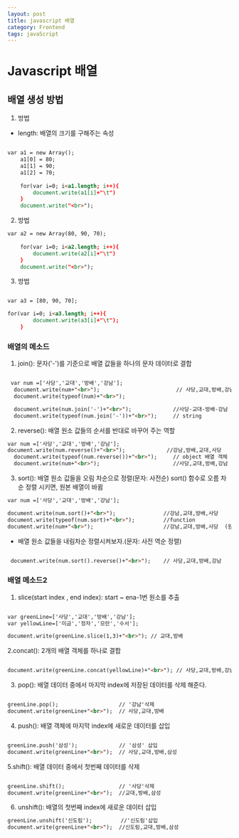 ```yaml
---
layout: post
title: javascript 배열
category: Frontend
tags: javaScript
---
```


# Javascript 배열

## 배열 생성 방법
1. 방법
* length: 배열의 크기를 구해주는 속성

````html

var a1 = new Array();
	a1[0] = 80;
	a1[1] = 90;
	a1[2] = 70;
	
	for(var i=0; i<a1.length; i++){
		document.write(a1[i]+"\t")
	}
	document.write("<br>");
````

2. 방법

````html
var a2 = new Array(80, 90, 70);
	
	for(var i=0; i<a2.length; i++){
		document.write(a2[i]+"\t")
	}
	document.write("<br>");
`````

3. 방법

`````html

var a3 = [80, 90, 70];

for(var i=0; i<a3.length; i++){
		document.write(a3[i]+"\t");
	}

```````
### 배열의 메소드

1. join(): 문자('-')를 기준으로 배열 값들을 하나의 문자 데이터로 결합

```html

 var num =['사당','교대','방배','강남'];
  document.write(num+"<br>");                        // 사당,교대,방배,강남
  document.write(typeof(num)+"<br>");  

  document.write(num.join('-')+"<br>");             //사당-교대-방배-강남
  document.write(typeof(num.join('-'))+"<br>");     // string
``````

2. reverse(): 배열 원소 값들의 순서를 반대로 바꾸어 주는 역할

````html
var num =['사당','교대','방배','강남'];
document.write(num.reverse()+"<br>");             //강남,방배,교대,사당
  document.write(typeof(num.reverse())+"<br>");     // object 배열 객체 
  document.write(num+"<br>");                       //사당,교대,방배,강남 (바뀌지 않음 )
```````
3. sort(): 배열 원소 값들을 오림 차순으로 정렬(문자: 사전순)
           sort() 함수로 오름 차순 정렬 시키면, 원본 배열이 바뀜

````html
var num =['사당','교대','방배','강남'];

document.write(num.sort()+"<br>");               //강남,교대,방배,사당
document.write(typeof(num.sort)+"<br>");         //function
document.write(num+"<br>");                      //강남,교대,방배,사당  (원본값이 바뀜: 사전순)
``````
* 배열 원소 값들을 내림차순 정렬시켜보자.(문자: 사전 역순 정렬)

```html

 document.write(num.sort().reverse()+"<br>");    // 사당,교대,방배,강남
`````

### 배열 메소드2 

1. slice(start index , end index): start ~ ena-1번 원소를 추출

```html

var greenLine=['사당','교대','방배','강남'];
var yellowLine=['미금','정자','모란','수서'];

document.write(greenLine.slice(1,3)+"<br>"); // 교대,방배
````

2.concat(): 2개의 배열 객체를 하나로 결합 

````html

document.write(greenLine.concat(yellowLine)+"<br>"); // 사당,교대,방배,강남,미금,정자,모란,수서
``````

3. pop(): 배열 데이터 중에서 마지막 index에 저장된 데이터를 삭제 해준다.

````html

greenLine.pop();                   // '강남'삭제
document.write(greenLine+"<br>");  // 사당,교대,방배
````````

4. push(): 배열 객체에 마지막 index에 새로운 데이터를 삽입

````html

greenLine.push('삼성');             // '삼성' 삽입
document.write(greenLine+"<br>");  // 사당,교대,방배,삼성
``````

5.shift(): 배열 데이터 중에서 첫번째 데이터를 삭제 

````html

greenLine.shift();                 // '사당'삭제
document.write(greenLine+"<br>");  //교대,방배,삼성
``````

6. unshift(): 배열의 첫번째 index에 새로운 데이터 삽입

````html
greenLine.unshift('신도림');         //'신도림'삽입
document.write(greenLine+"<br>");  //신도림,교대,방배,삼성
`````



